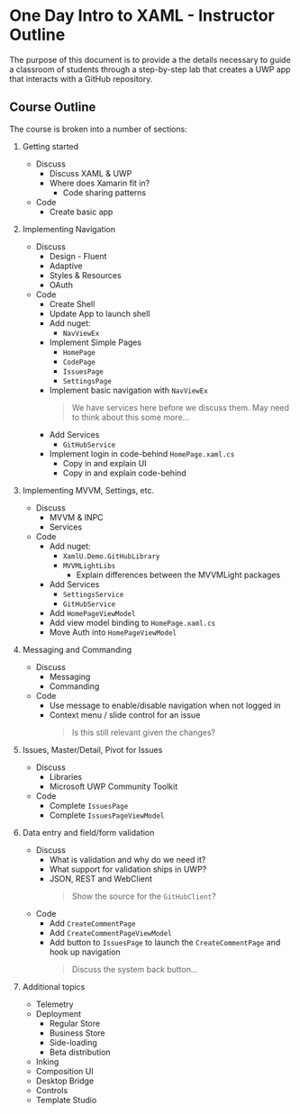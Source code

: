 # One Day Intro to XAML - Instructor Outline

The purpose of this document is to provide a the details necessary to guide a classroom of students through a step-by-step lab that creates a UWP app that interacts with a GitHub repository.

## Course Outline

The course is broken into a number of sections:

1. Getting started
    * Discuss
        * Discuss XAML & UWP
        * Where does Xamarin fit in?
            * Code sharing patterns
    * Code
        * Create basic app
1. Implementing Navigation
    * Discuss
        * Design - Fluent
        * Adaptive
        * Styles & Resources
        * OAuth
    * Code
        * Create Shell
        * Update App to launch shell
        * Add nuget:
            * `NavViewEx`
        * Implement Simple Pages
            * `HomePage`
            * `CodePage`
            * `IssuesPage`
            * `SettingsPage`
        * Implement basic navigation with `NavViewEx`
            > We have services here before we discuss them. May need to think about this some more...
        * Add Services
            * `GitHubService`
        * Implement login in code-behind `HomePage.xaml.cs`
            * Copy in and explain UI
            * Copy in and explain code-behind
1. Implementing MVVM, Settings, etc.
    * Discuss
        * MVVM & INPC
        * Services
    * Code
        * Add nuget:
            * `XamlU.Demo.GitHubLibrary`
            * `MVVMLightLibs`
                * Explain differences between the MVVMLight packages
        * Add Services
            * `SettingsService`
            * `GitHubService`
        * Add `HomePageViewModel`
        * Add view model binding to `HomePage.xaml.cs`
        * Move Auth into `HomePageViewModel`
1. Messaging and Commanding
    * Discuss
        * Messaging
        * Commanding
    * Code
        * Use message to enable/disable navigation when not logged in
        * Context menu / slide control for an issue
            > Is this still relevant given the changes?
            
1. Issues, Master/Detail, Pivot for Issues
    * Discuss
        * Libraries
        * Microsoft UWP Community Toolkit
    * Code
        * Complete `IssuesPage`
        * Complete `IssuesPageViewModel`

1. Data entry and field/form validation
    * Discuss
        * What is validation and why do we need it?
        * What support for validation ships in UWP?
        * JSON, REST and WebClient
            > Show the source for the `GitHubClient`?
    * Code
        * Add `CreateCommentPage`
        * Add `CreateCommentPageViewModel`
        * Add button to `IssuesPage` to launch the `CreateCommentPage` and hook up navigation
            > Discuss the system back button...
1. Additional topics
    * Telemetry
    * Deployment
        * Regular Store
        * Business Store
        * Side-loading
        * Beta distribution
    * Inking
    * Composition UI
    * Desktop Bridge
    * Controls
    * Template Studio
